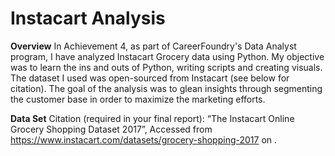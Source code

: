 # Instacart Analysis

**Overview**
In Achievement 4, as part of CareerFoundry's Data Analyst program, I have analyzed Instacart Grocery data using Python. My objective was to learn the ins and outs of Python, writing scripts and creating visuals. The dataset I used was open-sourced from Instacart (see below for citation). The goal of the analysis was to glean insights through segmenting the customer base in order to maximize the marketing efforts.

**Data Set**
Citation (required in your final report): “The Instacart Online Grocery Shopping Dataset
2017”, Accessed from https://www.instacart.com/datasets/grocery-shopping-2017 on
<date>.

